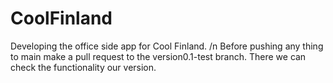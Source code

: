# CoolFinland
Developing the office side app for Cool Finland. /n
Before pushing any thing to main make a pull request to the version0.1-test branch. There we can check the functionality our version.
